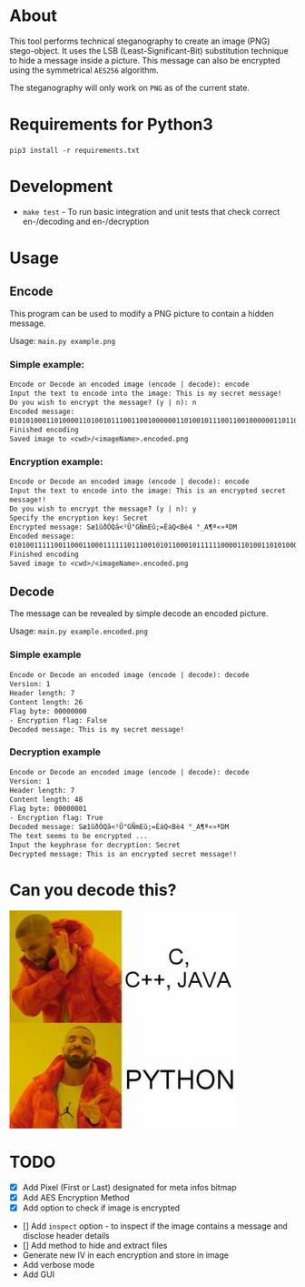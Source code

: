 # About

This tool performs technical steganography to create an image (PNG) stego-object. It uses the LSB (Least-Significant-Bit) substitution technique to hide a message inside a picture. This message can also be encrypted using the symmetrical `AES256` algorithm.

The steganography will only work on `PNG` as of the current state.

# Requirements for Python3

`pip3 install -r requirements.txt`



# Development

- `make test` - To run basic integration and unit tests that check correct en-/decoding and en-/decryption

# Usage
## Encode

This program can be used to modify a PNG picture to contain a hidden message.

Usage: `main.py example.png`


### Simple example:

```
Encode or Decode an encoded image (encode | decode): encode
Input the text to encode into the image: This is my secret message!
Do you wish to encrypt the message? (y | n): n
Encoded message: 0101010001101000011010010111001100100000011010010111001100100000011011010111100100100000011100110110010101100011011100100110010101110100001000000110110101100101011100110111001101100001011001110110010100100001
Finished encoding
Saved image to <cwd>/<imageName>.encoded.png
```

### Encryption example:

```
Encode or Decode an encoded image (encode | decode): encode
Input the text to encode into the image: This is an encrypted secret message!! 
Do you wish to encrypt the message? (y | n): y
Specify the encryption key: Secret
Encrypted message: Sæ1ûðÓQã<¹Û"GÑmEû;=ÈáQ<Bè4 °_A¶ª«»ªDM
Encoded message: 010100111110011000110001111110111001010110001011111100001101001101010001111000110011110010111001110110111001100100100010100000010100011111010001011011010100010111111011001110110000010100111101110010000001111110010010111000011001111001010001001111000100001011101000001101000001000000100000101100000001111101011111010000011011011010000010101010101010101110111011101010100100010001001101
Finished encoding
Saved image to <cwd>/<imageName>.encoded.png
```

## Decode

The message can be revealed by simple decode an encoded picture.

Usage: `main.py example.encoded.png`

### Simple example

```
Encode or Decode an encoded image (encode | decode): decode
Version: 1
Header length: 7
Content length: 26
Flag byte: 00000000
- Encryption flag: False
Decoded message: This is my secret message!
```

### Decryption example

```
Encode or Decode an encoded image (encode | decode): decode
Version: 1
Header length: 7
Content length: 48
Flag byte: 00000001
- Encryption flag: True
Decoded message: Sæ1ûðÓQã<¹Û"GÑmEû;=ÈáQ<Bè4 °_A¶ª«»ªDM
The text seems to be encrypted ...
Input the keyphrase for decryption: Secret
Decrypted message: This is an encrypted secret message!!
```

# Can you decode this?

![Python](try-me.png)

# TODO
- [x] Add Pixel (First or Last) designated for meta infos bitmap
- [x] Add AES Encryption Method
- [x] Add option to check if image is encrypted
- [] Add `inspect` option - to inspect if the image contains a message and disclose header details
- [] Add method to hide and extract files
- Generate new IV in each encryption and store in image
- Add verbose mode
- Add GUI
